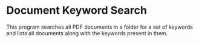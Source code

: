 # Document Keyword Search

This program searches all PDF documents in a folder for a set of keywords and lists all documents along with the keywords present in them.